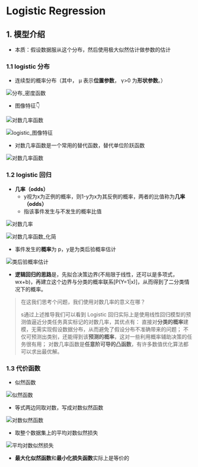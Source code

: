 # Logistic Regression

## 1. 模型介绍

- 本质：假设数据服从这个分布，然后使用极大似然估计做参数的估计

### 1.1 logistic 分布

- 连续型的概率分布（其中， μ 表示**位置参数**， γ>0 为**形状参数**。）

![分布_密度函数](C:\Users\bigheading\Documents\Algorithm\Wondering\machine_learning\logistic_regression\分布_密度函数.jpg)

- 图像特征👇

![对数几率函数](C:\Users\bigheading\Documents\Algorithm\Wondering\machine_learning\logistic_regression\对数几率函数.png)

![logistic_图像特征](C:\Users\bigheading\Documents\Algorithm\Wondering\machine_learning\logistic_regression\logistic_图像特征.jpg)

- 对数几率函数是一个常用的替代函数，替代单位阶跃函数

![对数几率函数](C:\Users\bigheading\Documents\Algorithm\Wondering\machine_learning\logistic_regression\对数几率函数.png)

### 1.2 logistic 回归

- **几率（odds）**
  - y视为x为正例的概率，则1-y为x为其反例的概率，两者的比值称为**几率（odds）**
  - 指该事件发生与不发生的概率比值

![对数几率](C:\Users\bigheading\Documents\Algorithm\Wondering\machine_learning\logistic_regression\对数几率.png)

![对数几率函数_化简](C:\Users\bigheading\Documents\Algorithm\Wondering\machine_learning\logistic_regression\对数几率函数_化简.png)

- 事件发生的**概率**为 p，y是为类后验概率估计

![类后验概率估计](C:\Users\bigheading\Documents\Algorithm\Wondering\machine_learning\logistic_regression\类后验概率估计.jpg)

- **逻辑回归的思路**是，先拟合决策边界(不局限于线性，还可以是多项式，wx+b)，再建立这个边界与分类的概率联系[P(Y=1|x)]，从而得到了二分类情况下的概率。

> 在这我们思考个问题，我们使用对数几率的意义在哪？
>
> s通过上述推导我们可以看到 Logistic 回归实际上是使用线性回归模型的预测值逼近分类任务真实标记的对数几率，其优点有：
> 直接对**分类的概率**建模，无需实现假设数据分布，从而避免了假设分布不准确带来的问题；
> 不仅可预测出类别，还能得到该**预测的概率**，这对一些利用概率辅助决策的任务很有用；
> 对数几率函数是**任意阶可导的凸函数**，有许多数值优化算法都可以求出最优解。



### 1.3 代价函数

- 似然函数

![似然函数](C:\Users\bigheading\Documents\Algorithm\Wondering\machine_learning\logistic_regression\似然函数.png)

- 等式两边同取对数，写成对数似然函数

![对数似然函数](C:\Users\bigheading\Documents\Algorithm\Wondering\machine_learning\logistic_regression\对数似然函数.jpg)

- 取整个数据集上的平均对数似然损失

![平均对数似然损失](C:\Users\bigheading\Documents\Algorithm\Wondering\machine_learning\logistic_regression\平均对数似然损失.png)

- **最大化似然函数**和**最小化损失函数**实际上是等价的